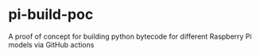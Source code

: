 # pi-build-poc

A proof of concept for building python bytecode for different Raspberry Pi models via GitHub actions

